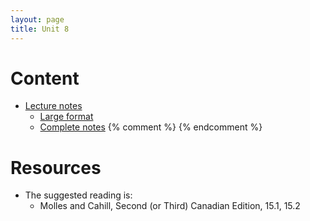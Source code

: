 ```yaml
---
layout: page
title: Unit 8
---
```


# Content

* [Lecture notes](materials/disease.handouts.pdf)
    * [Large format](materials/disease.large.pdf)
    * [Complete notes](materials/disease.complete.pdf)
{% comment %} 
{% endcomment %} 

# Resources

* The suggested reading is:
  * Molles and Cahill, Second (or Third) Canadian Edition, 15.1, 15.2

